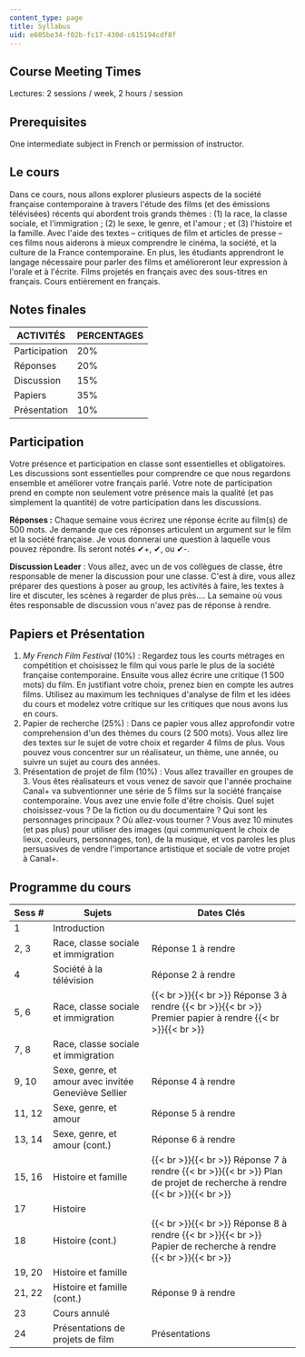 ```yaml
---
content_type: page
title: Syllabus
uid: e605be34-f02b-fc17-430d-c615194cdf8f
---
```


Course Meeting Times
--------------------

Lectures: 2 sessions / week, 2 hours / session

Prerequisites
-------------

One intermediate subject in French or permission of instructor.

Le cours
--------

Dans ce cours, nous allons explorer plusieurs aspects de la société française contemporaine à travers l'étude des films (et des émissions télévisées) récents qui abordent trois grands thèmes : (1) la race, la classe sociale, et l'immigration ; (2) le sexe, le genre, et l'amour ; et (3) l'histoire et la famille. Avec l'aide des textes – critiques de film et articles de presse – ces films nous aiderons à mieux comprendre le cinéma, la société, et la culture de la France contemporaine. En plus, les étudiants apprendront le langage nécessaire pour parler des films et amélioreront leur expression à l'orale et à l'écrite. Films projetés en français avec des sous-titres en français. Cours entièrement en français.

Notes finales
-------------

| ACTIVITÉS | PERCENTAGES |
| --- | --- |
| Participation | 20% |
| Réponses | 20% |
| Discussion | 15% |
| Papiers | 35% |
| Présentation | 10% 

Participation
-------------

Votre présence et participation en classe sont essentielles et obligatoires. Les discussions sont essentielles pour comprendre ce que nous regardons ensemble et améliorer votre français parlé. Votre note de participation prend en compte non seulement votre présence mais la qualité (et pas simplement la quantité) de votre participation dans les discussions.

**Réponses :** Chaque semaine vous écrirez une réponse écrite au film(s) de 500 mots. Je demande que ces réponses articulent un argument sur le film et la société française. Je vous donnerai une question à laquelle vous pouvez répondre. Ils seront notés ✔+, ✔, ou ✔-.

**Discussion Leader** : Vous allez, avec un de vos collègues de classe, être responsable de mener la discussion pour une classe. C'est à dire, vous allez préparer des questions à poser au group, les activités à faire, les textes à lire et discuter, les scènes à regarder de plus près…. La semaine où vous êtes responsable de discussion vous n'avez pas de réponse à rendre.

Papiers et Présentation
-----------------------

1.  _My French Film Festival_ (10%) : Regardez tous les courts métrages en compétition et choisissez le film qui vous parle le plus de la société française contemporaine. Ensuite vous allez écrire une critique (1 500 mots) du film. En justifiant votre choix, prenez bien en compte les autres films. Utilisez au maximum les techniques d'analyse de film et les idées du cours et modelez votre critique sur les critiques que nous avons lus en cours.
2.  Papier de recherche (25%) : Dans ce papier vous allez approfondir votre comprehension d'un des thèmes du cours (2 500 mots). Vous allez lire des textes sur le sujet de votre choix et regarder 4 films de plus. Vous pouvez vous concentrer sur un réalisateur, un thème, une année, ou suivre un sujet au cours des années.
3.  Présentation de projet de film (10%) : Vous allez travailler en groupes de 3. Vous êtes réalisateurs et vous venez de savoir que l'année prochaine Canal+ va subventionner une série de 5 films sur la société française contemporaine. Vous avez une envie folle d'être choisis. Quel sujet choisissez-vous ? De la fiction ou du documentaire ? Qui sont les personnages principaux ? Où allez-vous tourner ? Vous avez 10 minutes (et pas plus) pour utiliser des images (qui communiquent le choix de lieux, couleurs, personnages, ton), de la musique, et vos paroles les plus persuasives de vendre l'importance artistique et sociale de votre projet à Canal+.

Programme du cours
------------------

| Sess # | Sujets | Dates Clés |
| --- | --- | --- |
| 1 | Introduction | &nbsp; |
| 2, 3 | Race, classe sociale et immigration | Réponse 1 à rendre |
| 4 | Société à la télévision | Réponse 2 à rendre |
| 5, 6 | Race, classe sociale et immigration |  {{< br >}}{{< br >}} Réponse 3 à rendre {{< br >}}{{< br >}} Premier papier à rendre {{< br >}}{{< br >}}  |
| 7, 8 | Race, classe sociale et immigration | &nbsp; |
| 9, 10 | Sexe, genre, et amour avec invitée Geneviève Sellier | Réponse 4 à rendre |
| 11, 12 | Sexe, genre, et amour | Réponse 5 à rendre |
| 13, 14 | Sexe, genre, et amour (cont.) | Réponse 6 à rendre |
| 15, 16 | Histoire et famille |  {{< br >}}{{< br >}} Réponse 7 à rendre {{< br >}}{{< br >}} Plan de projet de recherche à rendre  {{< br >}}{{< br >}}  |
| 17 | Histoire | &nbsp; |
| 18 | Histoire (cont.) |  {{< br >}}{{< br >}} Réponse 8 à rendre {{< br >}}{{< br >}} Papier de recherche à rendre {{< br >}}{{< br >}}  |
| 19, 20 | Histoire et famille | &nbsp; |
| 21, 22 | Histoire et famille (cont.) | Réponse 9 à rendre |
| 23 | Cours annulé | &nbsp; |
| 24 | Présentations de projets de film | Présentations